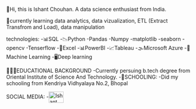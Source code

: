 👋Hi, this is Ishant Chouhan.
A data science enthusiast from India.

🔴currently learning data analytics, data vizualization, ETL (Extract Transfrom and Load), data manipulation

technologies:
-📊SQL
-📉Python
    -Pandas
    -Numpy
    -matplotlib
    -seaborn
    -opencv
    -Tenserflow
-📝Excel
-📊PowerBI
-📈Tableau
-🌫️Microsoft Azure
-🤖Machine Learning
-🖥️Deep learning


🏫🧑‍🎓EDUCATIONAL BACKGROUND
-Currently persuing b.tech degree from Oriental Institute of Science And Technology.
-🏫SCHOOLING:
   -Did my schooling from Kendriya Vidhyalaya No.2, Bhopal

SOCIAL MEDIA:
-<a href="www.linkedin.com/in/ishantchouhan" target="blank"><img align="center" src="https://raw.githubusercontent.com/rahuldkjain/github-profile-readme-generator/master/src/image/icons/Social/linked-in-alt.svg" alt="Ishant Chouhan" height="30" width="40"/><a>
